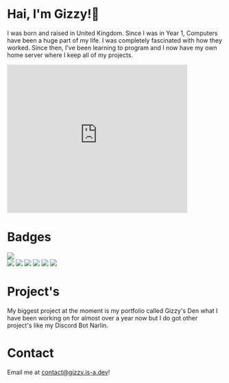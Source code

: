 <h1>Hai, I'm Gizzy!👋</h1>
<p>I was born and raised in United Kingdom.
Since I was in Year 1, Computers have been a huge part of my life.
I was completely fascinated with how they worked.
Since then, I've been learning to program and I now have my own home server where I keep all of my projects.</p>
<iframe width="420" height="345" src="http://www.youtube.com/embed/oHg5SJYRHA0?autoplay=1" frameborder="0" allowfullscreen></iframe>
<h1>Badges</h1>
<p>
<img src="https://github-readme-stats.vercel.app/api/top-langs/?username=NeroGizmoUwU&layout=compact&theme=radical">
<br>
<img src="https://img.shields.io/badge/node.js%20-%2343853D.svg?&style=for-the-badge&logo=node.js&logoColor=white"/>
<img src="https://img.shields.io/badge/html5%20-%23E34F26.svg?&style=for-the-badge&logo=html5&logoColor=white"/>   
<img src="https://img.shields.io/badge/css3%20-%231572B6.svg?&style=for-the-badge&logo=css3&logoColor=white"/>
<img src="https://img.shields.io/badge/JavaScript-F7DF1E?style=for-the-badge&logo=javascript&logoColor=black"/>
<img src="https://img.shields.io/badge/Python-14354C?style=for-the-badge&logo=python&logoColor=white"/>
<img src="https://img.shields.io/badge/Visual_Studio_Code-0078D4?style=for-the-badge&logo=visual%20studio%20code&logoColor=white">
<h1>Project's</h1>
<p>My biggest project at the moment is my portfolio called Gizzy's Den what I have been working on for almost over a year now but I do got other project's like my Discord Bot Narlin.</p>
<h1>Contact</h1>
<p>Email me at <a href="mailto:contact@gizzy.is-a.dev">contact@gizzy.is-a.dev</a>!</p>
